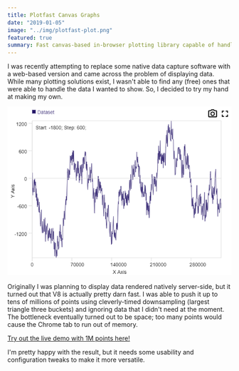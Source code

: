 ```yaml
---
title: Plotfast Canvas Graphs
date: "2019-01-05"
image: "../img/plotfast-plot.png"
featured: true
summary: Fast canvas-based in-browser plotting library capable of handling 10's of millions of points
---
```


I was recently attempting to replace some native data capture software with a web-based version and came across the problem of displaying data. While many plotting solutions exist, I wasn't able to find any (free) ones that were able to handle the data I wanted to show. So, I decided to try my hand at making my own.

![](../img/plotfast-plot.png "Plotfast Plot")

Originally I was planning to display data rendered natively server-side, but it turned out that V8 is actually pretty darn fast. I was able to push it up to tens of millions of points using cleverly-timed downsampling (largest triangle three buckets) and ignoring data that I didn't need at the moment. The bottleneck eventually turned out to be space; too many points would cause the Chrome tab to run out of memory.

<a href="https://focused-almeida-5122b7.netlify.com/" target="_blank">Try out the live demo with 1M points here!</a>

I'm pretty happy with the result, but it needs some usability and configuration tweaks to make it more versatile.